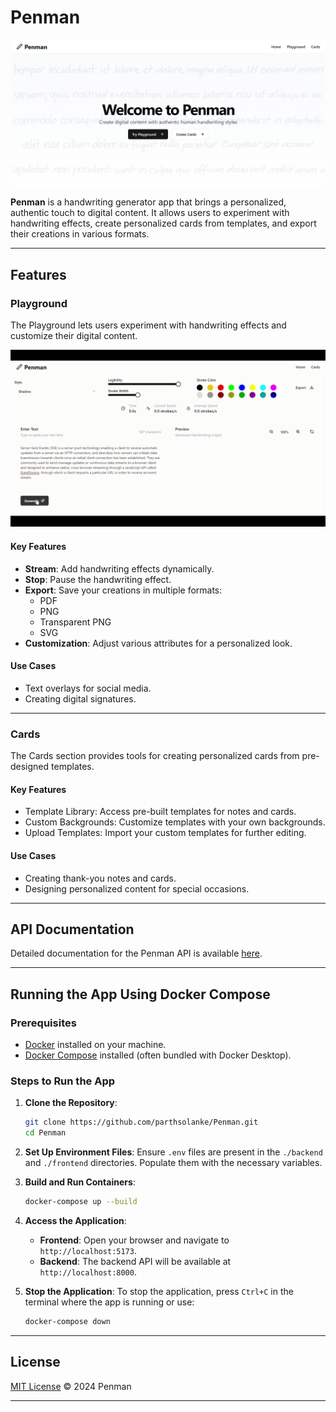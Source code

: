 # **Penman**

![Home](./public/assets/home.png)

**Penman** is a handwriting generator app that brings a personalized, authentic touch to digital content. It allows users to experiment with handwriting effects, create personalized cards from templates, and export their creations in various formats.

---

## **Features**
### **Playground**
The Playground lets users experiment with handwriting effects and customize their digital content.

![Playground Demo](./public/assets/demo.gif)

#### **Key Features**
- **Stream**: Add handwriting effects dynamically.
- **Stop**: Pause the handwriting effect.
- **Export**: Save your creations in multiple formats:
  - PDF
  - PNG
  - Transparent PNG
  - SVG
- **Customization**: Adjust various attributes for a personalized look.

#### **Use Cases**
- Text overlays for social media.
- Creating digital signatures.

---

### **Cards**
The Cards section provides tools for creating personalized cards from pre-designed templates.

#### **Key Features**
- Template Library: Access pre-built templates for notes and cards.
- Custom Backgrounds: Customize templates with your own backgrounds.
- Upload Templates: Import your custom templates for further editing.

#### **Use Cases**
- Creating thank-you notes and cards.
- Designing personalized content for special occasions.

---

## **API Documentation**
Detailed documentation for the Penman API is available [here](./public/API.md).

---

## **Running the App Using Docker Compose**

### **Prerequisites**
- [Docker](https://docs.docker.com/get-docker/) installed on your machine.
- [Docker Compose](https://docs.docker.com/compose/install/) installed (often bundled with Docker Desktop).

### **Steps to Run the App**
1. **Clone the Repository**:
   ```bash
   git clone https://github.com/parthsolanke/Penman.git
   cd Penman
   ```

2. **Set Up Environment Files**:
   Ensure `.env` files are present in the `./backend` and `./frontend` directories. Populate them with the necessary variables.

3. **Build and Run Containers**:
   ```bash
   docker-compose up --build
   ```

4. **Access the Application**:
   - **Frontend**: Open your browser and navigate to `http://localhost:5173`.
   - **Backend**: The backend API will be available at `http://localhost:8000`.

5. **Stop the Application**:
   To stop the application, press `Ctrl+C` in the terminal where the app is running or use:
   ```bash
   docker-compose down
   ```

---

## **License**
[MIT License](./LICENSE) © 2024 Penman

---